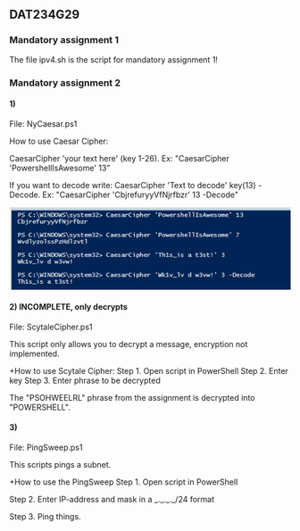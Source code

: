 ## DAT234G29

### Mandatory assignment 1

The file ipv4.sh is the script for mandatory assignment 1!


### Mandatory assignment 2
#### 1)
File: NyCaesar.ps1

How to use Caesar Cipher: 

CaesarCipher 'your text here' (key 1-26). Ex: "CaesarCipher 'PowershellIsAwesome' 13"

If you want to decode write: CaesarCipher 'Text to decode' key(13) -Decode. Ex: "CaesarCipher 'CbjrefuryyVfNjrfbzr' 13 -Decode"

![alt text](https://github.com/ludakr1ss/DAT234G29/blob/master/CSmdecode.png)


#### 2) INCOMPLETE, only decrypts
File: ScytaleCipher.ps1

This script only allows you to decrypt a message, encryption not implemented.

+How to use Scytale Cipher:
Step 1. Open script in PowerShell
Step 2. Enter key
Step 3. Enter phrase to be decrypted

The "PSOHWEELRL" phrase from the assignment is decrypted into "POWERSHELL".


#### 3)
File: PingSweep.ps1

This scripts pings a subnet.

+How to use the PingSweep
Step 1. Open script in PowerShell

Step 2. Enter IP-address and mask in a \_.\_.\_.\_/24 format

Step 3. Ping things.
